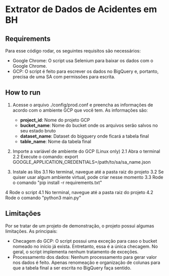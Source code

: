 # Extrator de Dados de Acidentes em BH

## Requirements
Para esse código rodar, os seguintes requisitos são necessários:
- Google Chrome: O script usa Selenium para baixar os dados com o Google Chrome.
- GCP: O script é feito para escrever os dados no BigQuery e, portanto, precisa de uma SA com permissões para escrita.

## How to run
1. Acesse o arquivo ./config/prod.conf e preencha as informações de acordo com o ambiente GCP que você tem. As informações são:
    * **project_id**: Nome do projeto GCP
    * **bucket_name**: Nome do bucket onde os arquivos serão salvos no seu estado bruto
    * **dataset_name**: Dataset do bigquery onde ficará a tabela final
    * **table_name**: Nome da tabela final

2. Importe a variável de ambiente do GCP (Linux only)
    2.1 Abra o terminal
    2.2 Execute o comando: export GOOGLE_APPLICATION_CREDENTIALS=/path/to/sa/sa_name.json

3. Instale as libs
    3.1 No terminal, navegue até a pasta raiz do projeto
    3.2 Se quiser usar algum ambiente virtual, pode criar nesse momento
    3.3 Rode o comando "pip install -r requirements.txt"

4 Rode o script
    4.1 No terminal, navegue até a pasta raiz do projeto
    4.2 Rode o comando "python3 main.py"

## Limitações
Por se tratar de um projeto de demonstração, o projeto possui algumas limitações. As principais:
- Checagem do GCP: O script possui uma exceção para caso o bucket nomeado no início já exista. Entretanto, essa é a única checagem. No geral, o script implementa nenhum tratamento de exceções.
- Processamento dos dados: Nenhum processamento para gerar valor nos dados é feito. Apenas renomeação e organização de colunas para que a tabela final a ser escrita no BigQuery faça sentido.